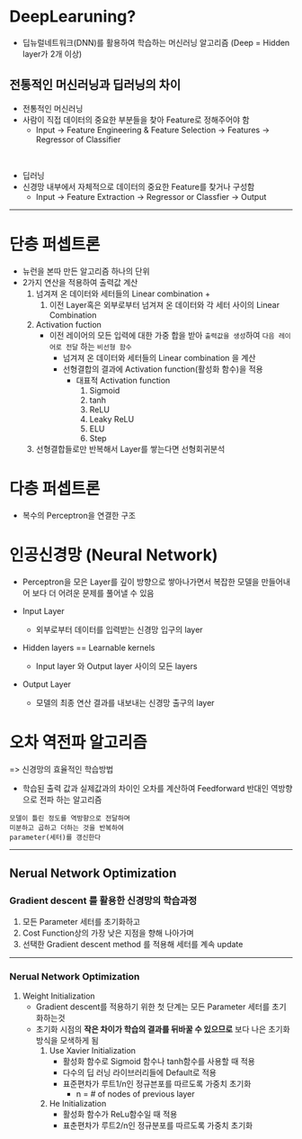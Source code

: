 # DeepLearuning?

- 딥뉴럴네트워크(DNN)를 활용하여 학습하는 머신러닝 알고리즘 (Deep = Hidden layer가 2개 이상)

## 전통적인 머신러닝과 딥러닝의 차이

- 전통적인 머신러닝
- 사람이 직접 데이터의 중요한 부분들을 찾아 Feature로 정해주어야 함
  - Input -> Feature Engineering & Feature Selection -> Features -> Regressor of Classifier

<br>

- 딥러닝
- 신경망 내부에서 자체적으로 데이터의 중요한 Feature를 찾거나 구성함
  - Input -> Feature Extraction -> Regressor or Classfier -> Output

---

# 단층 퍼셉트론

- 뉴런을 본따 만든 알고리즘 하나의 단위
- 2가지 연산을 적용하여 출력값 계산
  1.  넘겨져 온 데이터와 세터들의 Linear combination +
      1. 이전 Layer혹은 외부로부터 넘겨져 온 데이터와 각 세터 사이의 Linear Combination
  2.  Activation fuction
      - 이전 레이어의 모든 입력에 대한 가중 합을 받아 `출력값을 생성`하여 `다음 레이어로 전달` 하는 `비선형 함수`
        - 넘겨져 온 데이터와 세터들의 Linear combination 을 계산
        - 선형결합의 결과에 Activation function(활성화 함수)을 적용
          - 대표적 Activation function
            1. Sigmoid
            2. tanh
            3. ReLU
            4. Leaky ReLU
            5. ELU
            6. Step
  3.  선형결합들로만 반복해서 Layer를 쌓는다면 선형회귀분석

# 다층 퍼셉트론

- 복수의 Perceptron을 연결한 구조

# 인공신경망 (Neural Network)

- Perceptron을 모은 Layer를 깊이 방향으로 쌓아나가면서 복잡한 모델을 만들어내어 보다 더 어려운 문제를 풀어낼 수 있음

- Input Layer
  - 외부로부터 데이터를 입력받는 신경망 입구의 layer
- Hidden layers == Learnable kernels
  - Input layer 와 Output layer 사이의 모든 layers
- Output Layer
  - 모델의 최종 연산 결과를 내보내는 신경망 출구의 layer

# 오차 역전파 알고리즘

=> 신경망의 효율적인 학습방법

- 학습된 출력 값과 실제값과의 차이인 오차를 계산하여 Feedforward 반대인 역방향으로 전파 하는 알고리즘

```
모델이 틀린 정도를 역방향으로 전달하며
미분하고 곱하고 더하는 것을 반복하여
parameter(세터)를 갱신한다
```

---

## Nerual Network Optimization

### Gradient descent 를 활용한 신경망의 학습과정

1. 모든 Parameter 세터를 초기화하고
2. Cost Function상의 가장 낮은 지점을 향해 나아가며
3. 선택한 Gradient descent method 를 적용해 세터를 계속 update

---

### Nerual Network Optimization

1. Weight Initialization
   - Gradient descent를 적용하기 위한 첫 단계는 모든 Parameter 세터를 초기화하는것
   - 초기화 시점의 **작은 차이가 학습의 결과를 뒤바꿀 수 있으므로** 보다 나은 초기화 방식을 모색하게 됨
     1. Use Xavier Initialization
        - 활성화 함수로 Sigmoid 함수나 tanh함수를 사용할 때 적용
        - 다수의 딥 러닝 라이브러리들에 Default로 적용
        - 표준편차가 루트1/n인 정규븐포를 따르도록 가중치 초기화
          - n = # of nodes of previous layer
     2. He Initialization
        - 활성화 함수가 ReLu함수일 때 적용
        - 표춘편차가 루트2/n인 정규분포를 따르도록 가중치 초기화
